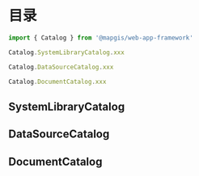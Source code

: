 # 目录

```js
import { Catalog } from '@mapgis/web-app-framework'

Catalog.SystemLibraryCatalog.xxx

Catalog.DataSourceCatalog.xxx

Catalog.DocumentCatalog.xxx
```

## SystemLibraryCatalog

## DataSourceCatalog

## DocumentCatalog
